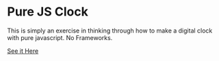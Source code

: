 # Pure JS Clock

This is simply an exercise in thinking through how to make a digital clock with pure javascript.
No Frameworks.

[See it Here](https://dashinja.github.io/pure-js-clock/)
